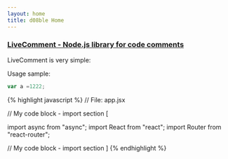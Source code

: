 ```yaml
---
layout: home
title: d08ble Home
---
```

### [LiveComment - Node.js library for code comments](https://d08ble.github.com/livecomment)

LiveComment is very simple:

Usage sample:
```javascript
var a =1222;
```

{% highlight javascript %}
// File: app.jsx

// My code block - import section [

import async from "async";
import React from "react";
import Router from "react-router";

// My code block - import section ]
{% endhighlight %}